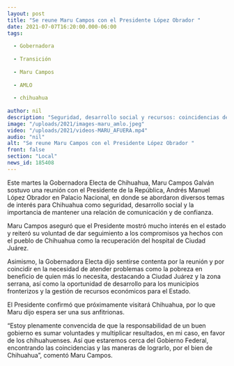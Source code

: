 ```yaml
---
layout: post
title: "Se reune Maru Campos con el Presidente López Obrador "
date: 2021-07-07T16:20:00.000-06:00
tags:
  
  - Gobernadora
  
  - Transición
  
  - Maru Campos
  
  - AMLO
  
  - chihuahua
  
author: nil
description: "Seguridad, desarrollo social y recursos: coincidencias de Maru y AMLO para Chihuahua"
image: "/uploads/2021/images-maru_amlo.jpeg"
video: "/uploads/2021/videos-MARU_AFUERA.mp4"
audio: "nil"
alt: "Se reune Maru Campos con el Presidente López Obrador "
front: false
section: "Local"
news_id: 185408
---
```


Este martes la Gobernadora Electa de Chihuahua, Maru Campos Galván sostuvo una reunión con el Presidente de la República, Andrés Manuel López Obrador en Palacio Nacional, en donde se abordaron diversos temas de interés para Chihuahua como seguridad, desarrollo social y la importancia de mantener una relación de comunicación y de confianza.

Maru Campos aseguró que el Presidente mostró mucho interés en el estado y reiteró su voluntad de dar seguimiento a los compromisos ya hechos con el pueblo de Chihuahua como la recuperación del hospital de Ciudad Juárez.

Asimismo, la Gobernadora Electa dijo sentirse contenta por la reunión y por coincidir en la necesidad de atender problemas como la pobreza en beneficio de quien más lo necesita, destacando a Ciudad Juárez y la zona serrana, así como la oportunidad de desarrollo para los municipios fronterizos y la gestión de recursos económicos para el Estado.

El Presidente confirmó que próximamente visitará Chihuahua, por lo que Maru dijo espera ser una sus anfitrionas. 

“Estoy plenamente convencida de que la responsabilidad de un buen gobierno es sumar voluntades y multiplicar resultados, en mi caso, en favor de los chihuahuenses. 
Así que  estaremos cerca del Gobierno Federal, encontrando las coincidencias y las 
maneras de lograrlo, por el bien de Chihuahua”, comentó Maru Campos.